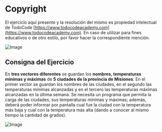# Copyright

El ejercicio aquí presente y la resolución del mismo es propiedad intelectual de TodoCode [https://www.todocodeacademy.com](https://www.todocodeacademy.com). En caso de utilizar para fines educativos o de otro estilo, por favor hacer la correspondiente mención.

![Image](https://todocodeacademy.com/wp-content/uploads/2020/12/cropped-LogoConSombras-sinfondo-166x38.png)

## Consigna del Ejercicio
En **tres vectores diferentes** se guardan los **nombres, temperaturas mínimas y máximas** de **5 ciudades de la provincia de Misiones**. En el primer vector se guardan los nombres de las ciudades, en el segundo las temperaturas mínimas alcanzadas y en el tercero las temperaturas máximas alcanzadas en la última semana. Se necesita un programa que permita la carga de las ciudades, sus temperaturas mínimas y máximas; además, deberá poder informar por pantalla cual fue la ciudad con la temperatura más baja y cual con la temperatura más alta (dando a conocer al mismo tiempo la cantidad de grados).

![Image](https://i.postimg.cc/v8tV29wW/ciudades.png)